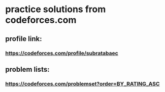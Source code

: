 # practice solutions from codeforces.com

## profile link: 
### https://codeforces.com/profile/subratabaec

## problem lists:
### https://codeforces.com/problemset?order=BY_RATING_ASC
